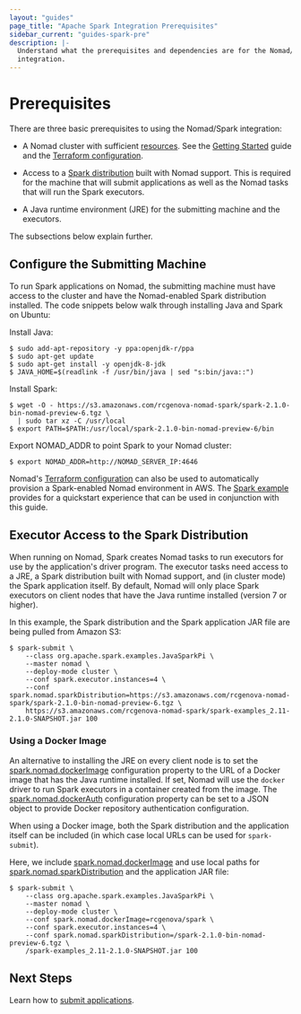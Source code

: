 ```yaml
---
layout: "guides"
page_title: "Apache Spark Integration Prerequisites"
sidebar_current: "guides-spark-pre"
description: |-
  Understand what the prerequisites and dependencies are for the Nomad/Spark 
  integration.
---
```


# Prerequisites

There are three basic prerequisites to using the Nomad/Spark integration: 

- A Nomad cluster with sufficient [resources](/guides/spark/resource.html). See 
the [Getting Started](/intro/getting-started/install.html) guide and the 
[Terraform configuration](https://github.com/hashicorp/nomad/terraform).

- Access to a [Spark distribution](https://s3.amazonaws.com/rcgenova-nomad-spark/spark-2.1.0-bin-nomad-preview-6.tgz) 
built with Nomad support. This is required for the machine that will submit 
applications as well as the Nomad tasks that will run the Spark executors.

- A Java runtime environment (JRE) for the submitting machine and the executors.

The subsections below explain further.

## Configure the Submitting Machine

To run Spark applications on Nomad, the submitting machine must have access to 
the cluster and have the Nomad-enabled Spark distribution installed. The code 
snippets below walk through installing Java and Spark on Ubuntu:

Install Java:

```shell
$ sudo add-apt-repository -y ppa:openjdk-r/ppa
$ sudo apt-get update 
$ sudo apt-get install -y openjdk-8-jdk
$ JAVA_HOME=$(readlink -f /usr/bin/java | sed "s:bin/java::")
```

Install Spark:


```shell
$ wget -O - https://s3.amazonaws.com/rcgenova-nomad-spark/spark-2.1.0-bin-nomad-preview-6.tgz \
  | sudo tar xz -C /usr/local
$ export PATH=$PATH:/usr/local/spark-2.1.0-bin-nomad-preview-6/bin
```

Export NOMAD_ADDR to point Spark to your Nomad cluster:

```shell
$ export NOMAD_ADDR=http://NOMAD_SERVER_IP:4646
```

Nomad's [Terraform configuration](https://github.com/hashicorp/nomad/terraform) 
can also be used to automatically provision a Spark-enabled Nomad environment in
 AWS. The [Spark example](https://github.com/hashicorp/nomad/terraform/examples/spark)
 provides for a quickstart experience that can be used in conjunction with this 
guide.

## Executor Access to the Spark Distribution

When running on Nomad, Spark creates Nomad tasks to run executors for use by the 
application's driver program. The executor tasks need access to a JRE, a Spark 
distribution built with Nomad support, and (in cluster mode) the Spark 
application itself. By default, Nomad will only place Spark executors on client 
nodes that have the Java runtime installed (version 7 or higher).

In this example, the Spark distribution and the Spark application JAR file are
being pulled from Amazon S3:

```shell
$ spark-submit \
    --class org.apache.spark.examples.JavaSparkPi \
    --master nomad \
    --deploy-mode cluster \
    --conf spark.executor.instances=4 \
    --conf spark.nomad.sparkDistribution=https://s3.amazonaws.com/rcgenova-nomad-spark/spark-2.1.0-bin-nomad-preview-6.tgz \
    https://s3.amazonaws.com/rcgenova-nomad-spark/spark-examples_2.11-2.1.0-SNAPSHOT.jar 100
```

### Using a Docker Image

An alternative to installing the JRE on every client node is to set the 
[spark.nomad.dockerImage](/guides/spark/configuration.html#spark-nomad-dockerimage)
 configuration property to the URL of a Docker image that has the Java runtime 
installed. If set, Nomad will use the `docker` driver to run Spark executors in 
a container created from the image. The 
[spark.nomad.dockerAuth](/guides/spark/configuration.html#spark-nomad-dockerauth) 
 configuration property can be set to a JSON object to provide Docker repository
 authentication configuration.

When using a Docker image, both the Spark distribution and the application 
itself can be included (in which case local URLs can be used for `spark-submit`).

Here, we include [spark.nomad.dockerImage](/guides/spark/configuration.html#spark-nomad-dockerimage) 
and use local paths for 
[spark.nomad.sparkDistribution](/guides/spark/configuration.html#spark-nomad-sparkdistribution) 
and the application JAR file:

```shell
$ spark-submit \
    --class org.apache.spark.examples.JavaSparkPi \
    --master nomad \
    --deploy-mode cluster \
    --conf spark.nomad.dockerImage=rcgenova/spark \
    --conf spark.executor.instances=4 \
    --conf spark.nomad.sparkDistribution=/spark-2.1.0-bin-nomad-preview-6.tgz \
    /spark-examples_2.11-2.1.0-SNAPSHOT.jar 100
```

## Next Steps

Learn how to [submit applications](/guides/spark/submit.html).
